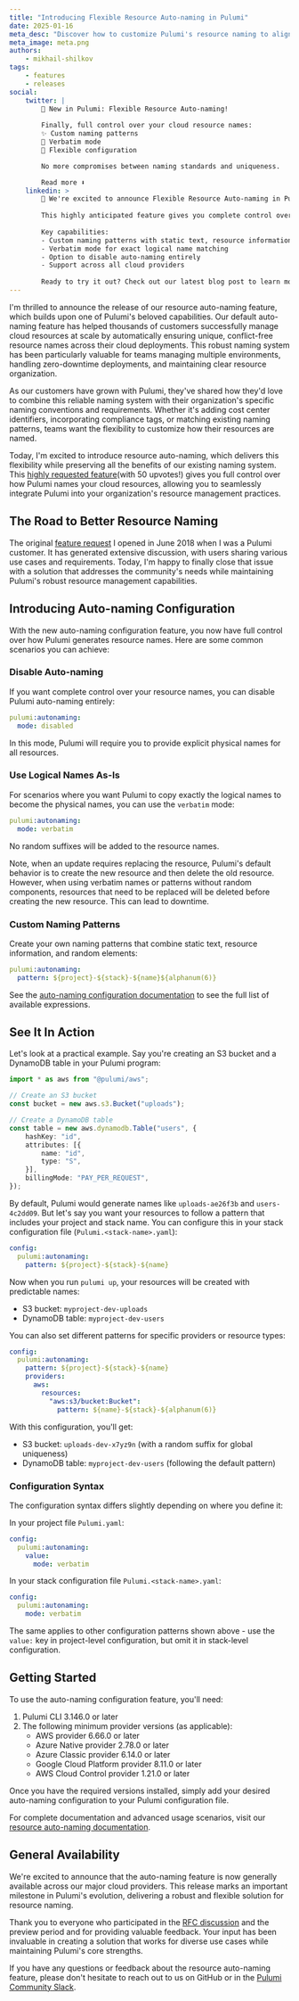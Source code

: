 ```yaml
---
title: "Introducing Flexible Resource Auto-naming in Pulumi"
date: 2025-01-16
meta_desc: "Discover how to customize Pulumi's resource naming to align with your organization's standards and naming conventions."
meta_image: meta.png
authors:
    - mikhail-shilkov
tags:
    - features
    - releases
social:
    twitter: |
        🎉 New in Pulumi: Flexible Resource Auto-naming!
        
        Finally, full control over your cloud resource names:
        ✨ Custom naming patterns
        🎯 Verbatim mode
        🔧 Flexible configuration

        No more compromises between naming standards and uniqueness.

        Read more ⬇️
    linkedin: >
        🚀 We're excited to announce Flexible Resource Auto-naming in Pulumi! 
        
        This highly anticipated feature gives you complete control over how your cloud resources are named across all cloud providers. Whether you want to enforce enterprise naming standards, ensure compliance, or maintain consistent naming patterns - we've got you covered.
        
        Key capabilities:
        - Custom naming patterns with static text, resource information, and random components
        - Verbatim mode for exact logical name matching
        - Option to disable auto-naming entirely
        - Support across all cloud providers
        
        Ready to try it out? Check out our latest blog post to learn more about this game-changing feature for infrastructure management.
---
```


I'm thrilled to announce the release of our resource auto-naming feature, which builds upon one of Pulumi's beloved capabilities. Our default auto-naming feature has helped thousands of customers successfully manage cloud resources at scale by automatically ensuring unique, conflict-free resource names across their cloud deployments. This robust naming system has been particularly valuable for teams managing multiple environments, handling zero-downtime deployments, and maintaining clear resource organization.

<!--more-->

As our customers have grown with Pulumi, they've shared how they'd love to combine this reliable naming system with their organization's specific naming conventions and requirements. Whether it's adding cost center identifiers, incorporating compliance tags, or matching existing naming patterns, teams want the flexibility to customize how their resources are named.

Today, I'm excited to introduce resource auto-naming, which delivers this flexibility while preserving all the benefits of our existing naming system. This [highly requested feature](https://github.com/pulumi/pulumi/issues/1518)(with 50 upvotes!) gives you full control over how Pulumi names your cloud resources, allowing you to seamlessly integrate Pulumi into your organization's resource management practices.

## The Road to Better Resource Naming

The original [feature request](https://github.com/pulumi/pulumi/issues/1518) I opened in June 2018 when I was a Pulumi customer. It has generated extensive discussion, with users sharing various use cases and requirements. Today, I'm happy to finally close that issue with a solution that addresses the community's needs while maintaining Pulumi's robust resource management capabilities.

## Introducing Auto-naming Configuration

With the new auto-naming configuration feature, you now have full control over how Pulumi generates resource names. Here are some common scenarios you can achieve:

### Disable Auto-naming

If you want complete control over your resource names, you can disable Pulumi auto-naming entirely:

```yaml
pulumi:autonaming:
  mode: disabled
```

In this mode, Pulumi will require you to provide explicit physical names for all resources.

### Use Logical Names As-Is

For scenarios where you want Pulumi to copy exactly the logical names to become the physical names, you can use the `verbatim` mode:

```yaml
pulumi:autonaming:
  mode: verbatim
```

No random suffixes will be added to the resource names.

Note, when an update requires replacing the resource, Pulumi's default behavior is to create the new resource and then delete the old resource. However, when using verbatim names or patterns without random components, resources that need to be replaced will be deleted before creating the new resource. This can lead to downtime.

### Custom Naming Patterns

Create your own naming patterns that combine static text, resource information, and random elements:

```yaml
pulumi:autonaming:
  pattern: ${project}-${stack}-${name}${alphanum(6)}
```

See the [auto-naming configuration documentation](/docs/concepts/resources/names/#auto-naming-configuration) to see the full list of available expressions.

## See It In Action

Let's look at a practical example. Say you're creating an S3 bucket and a DynamoDB table in your Pulumi program:

```typescript
import * as aws from "@pulumi/aws";

// Create an S3 bucket
const bucket = new aws.s3.Bucket("uploads");

// Create a DynamoDB table
const table = new aws.dynamodb.Table("users", {
    hashKey: "id",
    attributes: [{
        name: "id",
        type: "S",
    }],
    billingMode: "PAY_PER_REQUEST",
});
```

By default, Pulumi would generate names like `uploads-ae26f3b` and `users-4c2dd09`. But let's say you want your resources to follow a pattern that includes your project and stack name. You can configure this in your stack configuration file (`Pulumi.<stack-name>.yaml`):

```yaml
config:
  pulumi:autonaming:
    pattern: ${project}-${stack}-${name}
```

Now when you run `pulumi up`, your resources will be created with predictable names:

- S3 bucket: `myproject-dev-uploads`
- DynamoDB table: `myproject-dev-users`

You can also set different patterns for specific providers or resource types:

```yaml
config:
  pulumi:autonaming:
    pattern: ${project}-${stack}-${name}
    providers:
      aws:
        resources:
          "aws:s3/bucket:Bucket":
            pattern: ${name}-${stack}-${alphanum(6)}
```

With this configuration, you'll get:

- S3 bucket: `uploads-dev-x7yz9n` (with a random suffix for global uniqueness)
- DynamoDB table: `myproject-dev-users` (following the default pattern)

### Configuration Syntax

The configuration syntax differs slightly depending on where you define it:

In your project file `Pulumi.yaml`:

```yaml
config:
  pulumi:autonaming:
    value:
      mode: verbatim
```

In your stack configuration file `Pulumi.<stack-name>.yaml`:

```yaml
config:
  pulumi:autonaming:
    mode: verbatim
```

The same applies to other configuration patterns shown above - use the `value:` key in project-level configuration, but omit it in stack-level configuration.

## Getting Started

To use the auto-naming configuration feature, you'll need:

1. Pulumi CLI 3.146.0 or later
2. The following minimum provider versions (as applicable):
   - AWS provider 6.66.0 or later
   - Azure Native provider 2.78.0 or later
   - Azure Classic provider 6.14.0 or later
   - Google Cloud Platform provider 8.11.0 or later
   - AWS Cloud Control provider 1.21.0 or later

Once you have the required versions installed, simply add your desired auto-naming configuration to your Pulumi configuration file.

For complete documentation and advanced usage scenarios, visit our [resource auto-naming documentation](/docs/intro/concepts/resources/names/#auto-naming-configuration).

## General Availability

We're excited to announce that the auto-naming feature is now generally available across our major cloud providers. This release marks an important milestone in Pulumi's evolution, delivering a robust and flexible solution for resource naming.

Thank you to everyone who participated in the [RFC discussion](https://github.com/pulumi/pulumi/discussions/17592) and the preview period and for providing valuable feedback. Your input has been invaluable in creating a solution that works for diverse use cases while maintaining Pulumi's core strengths.

If you have any questions or feedback about the resource auto-naming feature, please don't hesitate to reach out to us on GitHub or in the [Pulumi Community Slack](https://slack.pulumi.com).
